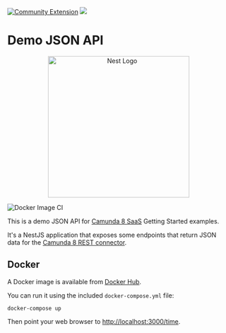 [![Community Extension](https://img.shields.io/badge/Community%20Extension-An%20open%20source%20community%20maintained%20project-FF4700)](https://github.com/camunda-community-hub/community)
[![](https://img.shields.io/badge/Lifecycle-Stable-brightgreen)](https://github.com/Camunda-Community-Hub/community/blob/main/extension-lifecycle.md#stable-)

# Demo JSON API

<p align="center">
  <a href="http://nestjs.com/" target="blank"><img src="https://nestjs.com/img/logo_text.svg" width="320" alt="Nest Logo" /></a>
</p>

![Docker Image CI](https://github.com/jwulf/camunda-cloud-demo-json-api/workflows/Docker%20Image%20CI/badge.svg)

This is a demo JSON API for [Camunda 8 SaaS](https://camunda.io) Getting Started examples.

It's a NestJS application that exposes some endpoints that return JSON data for the [Camunda 8 REST connector](https://docs.camunda.io/docs/components/modeler/web-modeler/connectors/available-connectors/rest/).

## Docker

A Docker image is available from [Docker Hub](https://hub.docker.com/r/sitapati/camunda-cloud-demo-json-api/tags).

You can run it using the included `docker-compose.yml` file:

```
docker-compose up
```

Then point your web browser to [http://localhost:3000/time](http://localhost:3000/time).
